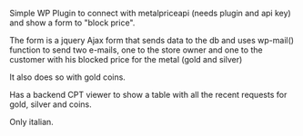 Simple WP Plugin to connect with metalpriceapi (needs plugin and api key) and show a form to "block price".

The form is a jquery Ajax form that sends data to the db and uses wp-mail() function to send two e-mails, one to the store owner and one to the customer with his blocked price for the metal (gold and silver)

It also does so with gold coins.

Has a backend CPT viewer to show a table with all the recent requests for gold, silver and coins.

Only italian.

